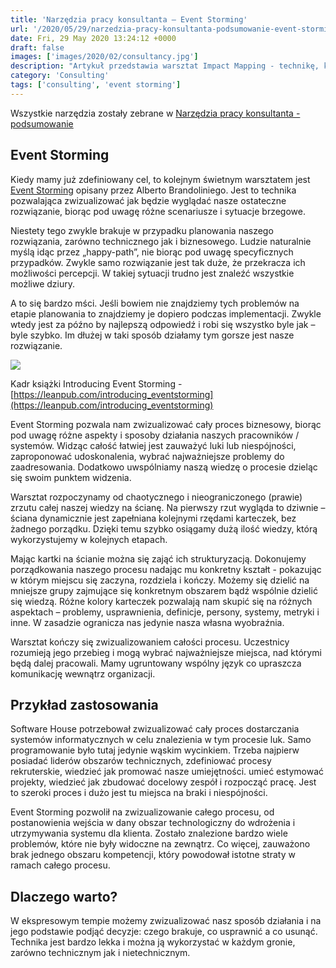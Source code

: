 ```yaml
---
title: 'Narzędzia pracy konsultanta – Event Storming'
url: '/2020/05/29/narzedzia-pracy-konsultanta-podsumowanie-event-storming/'
date: Fri, 29 May 2020 13:24:12 +0000
draft: false
images: ['images/2020/02/consultancy.jpg']
description: "Artykuł przedstawia warsztat Impact Mapping - technikę, która pozwala zwizualizować dowolny proces."
category: 'Consulting'
tags: ['consulting', 'event storming']
---
```


Wszystkie narzędzia zostały zebrane w [Narzędzia pracy konsultanta - podsumowanie](/2020/02/04/narzedzia-pracy-konsultanta-podsumowanie)

## Event Storming

Kiedy mamy już zdefiniowany cel, to kolejnym świetnym warsztatem jest [Event Storming](/2018/12/06/event-storming-jak-szybko-odkrywac-nieznane/) opisany przez Alberto Brandoliniego. Jest to technika pozwalająca zwizualizować jak będzie wyglądać nasze ostateczne rozwiązanie, biorąc pod uwagę różne scenariusze i sytuacje brzegowe.

Niestety tego zwykle brakuje w przypadku planowania naszego rozwiązania, zarówno technicznego jak i biznesowego. Ludzie naturalnie myślą idąc przez „happy-path”, nie biorąc pod uwagę specyficznych przypadków. Zwykle samo rozwiązanie jest tak duże, że przekracza ich możliwości percepcji. W takiej sytuacji trudno jest znaleźć wszystkie możliwe dziury.

A to się bardzo mści. Jeśli bowiem nie znajdziemy tych problemów na etapie planowania to znajdziemy je dopiero podczas implementacji. Zwykle wtedy jest za późno by najlepszą odpowiedź i robi się wszystko byle jak – byle szybko. Im dłużej w taki sposób działamy tym gorsze jest nasze rozwiązanie.

[![](/images/2020/02/event-storming-part.png)](/images/2020/02/event-storming-part.png)

Kadr książki Introducing Event Storming - [https://leanpub.com/introducing_eventstorming](https://leanpub.com/introducing_eventstorming)

Event Storming pozwala nam zwizualizować cały proces biznesowy, biorąc pod uwagę różne aspekty i sposoby działania naszych pracowników / systemów. Widząc całość łatwiej jest zauważyć luki lub niespójności, zaproponować udoskonalenia, wybrać najważniejsze problemy do zaadresowania. Dodatkowo uwspólniamy naszą wiedzę o procesie dzieląc się swoim punktem widzenia.

Warsztat rozpoczynamy od chaotycznego i nieograniczonego (prawie) zrzutu całej naszej wiedzy na ścianę. Na pierwszy rzut wygląda to dziwnie – ściana dynamicznie jest zapełniana kolejnymi rzędami karteczek, bez żadnego porządku. Dzięki temu szybko osiągamy dużą ilość wiedzy, którą wykorzystujemy w kolejnych etapach.

Mając kartki na ścianie można się zająć ich strukturyzacją. Dokonujemy porządkowania naszego procesu nadając mu konkretny kształt - pokazując w którym miejscu się zaczyna, rozdziela i kończy. Możemy się dzielić na mniejsze grupy zajmujące się konkretnym obszarem bądź wspólnie dzielić się wiedzą. Różne kolory karteczek pozwalają nam skupić się na różnych aspektach – problemy, usprawnienia, definicje, persony, systemy, metryki i inne. W zasadzie ogranicza nas jedynie nasza własna wyobraźnia.

Warsztat kończy się zwizualizowaniem całości procesu. Uczestnicy rozumieją jego przebieg i mogą wybrać najważniejsze miejsca, nad którymi będą dalej pracowali. Mamy ugruntowany wspólny język co upraszcza komunikację wewnątrz organizacji.

## Przykład zastosowania

Software House potrzebował zwizualizować cały proces dostarczania systemów informatycznych w celu znalezienia w tym procesie luk. Samo programowanie było tutaj jedynie wąskim wycinkiem. Trzeba najpierw posiadać liderów obszarów technicznych, zdefiniować procesy rekruterskie, wiedzieć jak promować nasze umiejętności. umieć estymować projekty, wiedzieć jak zbudować docelowy zespół i rozpocząć pracę. Jest to szeroki proces i dużo jest tu miejsca na braki i niespójności.

Event Storming pozwolił na zwizualizowanie całego procesu, od postanowienia wejścia w dany obszar technologiczny do wdrożenia i utrzymywania systemu dla klienta. Zostało znalezione bardzo wiele problemów, które nie były widoczne na zewnątrz. Co więcej, zauważono brak jednego obszaru kompetencji, który powodował istotne straty w ramach całego procesu.

## Dlaczego warto?

W ekspresowym tempie możemy zwizualizować nasz sposób działania i na jego podstawie podjąć decyzje: czego brakuje, co usprawnić a co usunąć. Technika jest bardzo lekka i można ją wykorzystać w każdym gronie, zarówno technicznym jak i nietechnicznym.